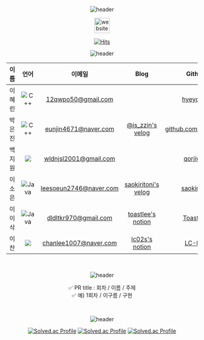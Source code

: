 <div align="center">
  
![header](https://capsule-render.vercel.app/api?text=Code%20Art%20Online&type=venom&height=500&desc=구름톤%20트레이닝%20풀스택%206회차)

[<img src='https://upload.wikimedia.org/wikipedia/commons/thumb/e/e9/Notion-logo.svg/200px-Notion-logo.svg.png' alt='website' height='40'>](https://www.notion.so/CAO-76e456f730a843afa0340094f53221d8) 

[![Hits](https://hits.seeyoufarm.com/api/count/incr/badge.svg?url=https%3A%2F%2Fgithub.com%2FCode-ArtOnline%2FCAO_Algorithm&count_bg=%23FCB0FF&title_bg=%237CB3EF&icon=&icon_color=auto&title=hits&edge_flat=false)](https://hits.seeyoufarm.com)
  
 </div>
 
<div align="center">
  
 ![header](https://capsule-render.vercel.app/api?type=soft&color=auto&height=60&section=header&text=구성원&fontSize=30)
  
|이름|언어|이메일|Blog|Github|
|:---:|:---:|:---:|:---:|:---:|
|이혜린|![C++](https://img.shields.io/badge/c++-%2300599C.svg?style=for-the-badge&logo=c%2B%2B&logoColor=white)|12qwpo50@gmail.com||[hyeyoooo](https://github.com/hyeyoooo)|
|박은진|![C++](https://img.shields.io/badge/c++-%2300599C.svg?style=for-the-badge&logo=c%2B%2B&logoColor=white)|eunjin4671@naver.com|[@is_zzin's velog](https://velog.io/@is_zzin/posts)|[github.com/potatoj1n](https://github.com/potatoj1n)|
|백지원|<img src="https://img.shields.io/badge/python-%233776AB.svg?&style=for-the-badge&logo=python&logoColor=white" />|wldnjsl2001@gmail.com||[qorjiwon](https://github.com/qorjiwon)|
|이소은|![Java](https://img.shields.io/badge/java-%23ED8B00.svg?style=for-the-badge&logo=openjdk&logoColor=white)|leesoeun2746@naver.com|[saokiritoni's velog](https://velog.io/@saokiritoni/posts)|[saokiritoni](https://github.com/saokiritoni)|
|이이삭|![Java](https://img.shields.io/badge/java-%23ED8B00.svg?style=for-the-badge&logo=openjdk&logoColor=white)|dldltkr970@gmail.com|[toastlee's notion](https://toastlee.notion.site/toastlee/bee2045ba81043c58175118eb9921074)|[ToastLee](https://github.com/ToastLee)|
|이 찬|<img src="https://img.shields.io/badge/javascript-%23F7DF1E.svg?&style=for-the-badge&logo=javascript&logoColor=black" />|chanlee1007@naver.com|[lc02s's notion](https://www.notion.so/lc02s/6-e6a3a616f3624eaca4367ab9b9cb9f42?pvs=4)|[LC-02s](https://github.com/LC-02s)|
</div>
<br>
<div align="center">

 ![header](https://capsule-render.vercel.app/api?type=soft&color=auto&height=60&section=header&text=PR%20규칙&fontSize=30)
 
✅ PR title : 회차 / 이름 / 주제 <br>
✅ 예) 1회차 / 이구름 / 구현
</div>

<br>

<div align="center">

 ![header](https://capsule-render.vercel.app/api?type=soft&color=auto&height=60&section=header&text=Solved.ac&fontSize=30)
  
[![Solved.ac Profile](http://mazassumnida.wtf/api/v2/generate_badge?boj=leesoeun2746)](https://solved.ac/leesoeun2746/)
[![Solved.ac Profile](http://mazassumnida.wtf/api/v2/generate_badge?boj=eunjin4671)](https://solved.ac/eunjin4671/) 
[![Solved.ac Profile](http://mazassumnida.wtf/api/v2/generate_badge?boj=chanlee1007)](https://mazassumnida.wtf/api/v2/generate_badge?boj=chanlee1007)

</div>
